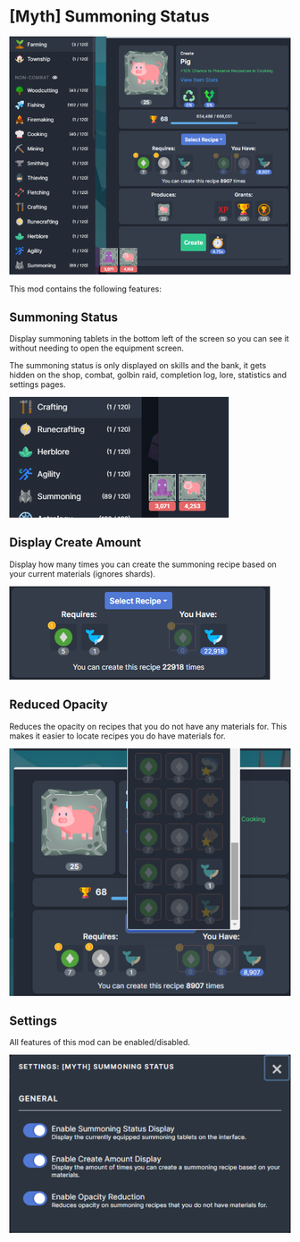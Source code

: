 # [Myth] Summoning Status

![Summoning Status](images/summoning-status-1.png)

This mod contains the following features:

## Summoning Status
Display summoning tablets in the bottom left of the screen so you can see it without needing to open the equipment screen.

The summoning status is only displayed on skills and the bank, it gets hidden on the shop, combat, golbin raid, completion log, lore, statistics and settings pages.

![Summoning Status](images/summoning-status-4.png)

## Display Create Amount
Display how many times you can create the summoning recipe based on your current materials (ignores shards).

![Summoning Status](images/summoning-status-5.png)

## Reduced Opacity
Reduces the opacity on recipes that you do not have any materials for. This makes it easier to locate recipes you do have materials for.

![Summoning Status](images/summoning-status-2.png)

## Settings
All features of this mod can be enabled/disabled.

![Summoning Status](images/summoning-status-3.png)

